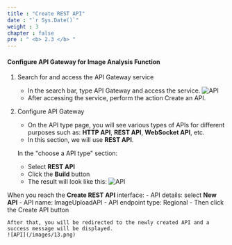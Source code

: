 ```yaml
---
title : "Create REST API"
date : "`r Sys.Date()`"
weight : 3
chapter : false
pre : " <b> 2.3 </b> "
---
```


#### Configure API Gateway for Image Analysis Function ####

1. Search for and access the API Gateway service
    - In the search bar, type API Gateway and access the service.
    ![API](/images/10.png)
    - After accessing the service, perform the action Create an API.

2. Configure API Gateway 
    - On the API type page, you will see various types of APIs for different purposes such as: **HTTP API**, **REST API**, **WebSocket API**, etc.
    - In this section, we will use **REST API**.

    In the "choose a API type" section:
    - Select **REST API**
    - Click the **Build** button
    - The result will look like this:
      ![API](/images/11.png)

  When you reach the **Create REST API** interface:
    - API details: select **New API**
    - API name: ImageUploadAPI
    - API endpoint type: Regional
    - Then click the Create API button

    After that, you will be redirected to the newly created API and a success message will be displayed.
    ![API](/images/13.png)
